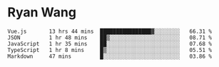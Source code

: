 # Ryan Wang

<!--START_SECTION:waka-->
```text
Vue.js       13 hrs 44 mins  ████████████████▓░░░░░░░░   66.31 % 
JSON         1 hr 48 mins    ██▒░░░░░░░░░░░░░░░░░░░░░░   08.71 % 
JavaScript   1 hr 35 mins    ██░░░░░░░░░░░░░░░░░░░░░░░   07.68 % 
TypeScript   1 hr 8 mins     █▒░░░░░░░░░░░░░░░░░░░░░░░   05.51 % 
Markdown     47 mins         █░░░░░░░░░░░░░░░░░░░░░░░░   03.86 % 
```
<!--END_SECTION:waka-->
